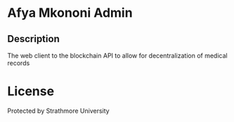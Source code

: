 # Afya Mkononi Admin


## Description
The web client to the blockchain API to allow for decentralization of medical records

# License
Protected by Strathmore University
